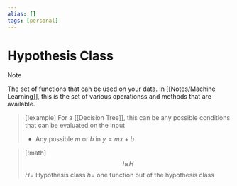 ```yaml
---
alias: []
tags: [personal]
---
```

# Hypothesis Class

> [!note]
>The set of functions that can be used on your data. In [[Notes/Machine Learning]], this is the set of various operationss and methods that are available.

> [!example]
>For a [[Decision Tree]], this can be any possible conditions that can be evaluated on the input 
> - Any possible $m$ or $b$ in $y=mx+b$

> [!math]
>$$h \epsilon H$$
>$H=$ Hypothesis class
>$h=$ one function out of the hypothesis class
